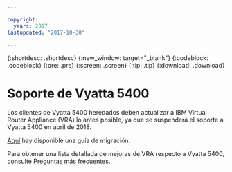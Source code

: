 ```yaml
---

copyright:
  years: 2017
lastupdated: "2017-10-30"

---
```


{:shortdesc: .shortdesc}
{:new_window: target="_blank"}
{:codeblock: .codeblock}
{:pre: .pre}
{:screen: .screen}
{:tip: .tip}
{:download: .download}

# Soporte de Vyatta 5400

Los clientes de Vyatta 5400 heredados deben actualizar a IBM Virtual Router Appliance (VRA) lo antes posible, ya que se suspenderá el soporte a Vyatta 5400 en abril de 2018.

[Aquí](http://wpc.c320.edgecastcdn.net/00C320/Vyatta%205400%20to%20Virtual%20Router%20Appliance%20Upgrade%20Options.pdf) hay disponible una guía de migración.

Para obtener una lista detallada de mejoras de VRA respecto a Vyatta 5400, consulte [Preguntas más frecuentes](faqs.html#what-improvements-does-the-virtual-router-appliance-vyatta-5600-have-over-the-vyatta-5400-). 
